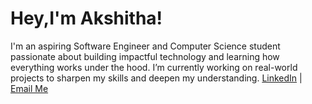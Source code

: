 # Hey,I'm Akshitha!
I'm an aspiring Software Engineer and Computer Science student passionate about building impactful technology and learning how everything works under the hood.
I’m currently working on real-world projects to sharpen my skills and deepen my understanding.
[LinkedIn](https://www.linkedin.com/in/akshitha-r-7b6a62315) | [Email Me](mailto:akshithaa0412@gmail.com)
